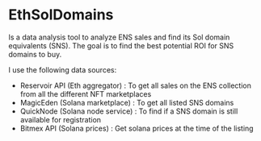 # EthSolDomains
Is a data analysis tool to analyze ENS sales and find its Sol domain equivalents (SNS).
The goal is to find the best potential ROI for SNS domains to buy.

I use the following data sources:
- Reservoir API (Eth aggregator) : To get all sales on the ENS collection from all the different NFT marketplaces
- MagicEden (Solana marketplace) : To get all listed SNS domains
- QuickNode (Solana node service) : To find if a SNS domain is still available for registration
- Bitmex API (Solana prices) : Get solana prices at the time of the listing

